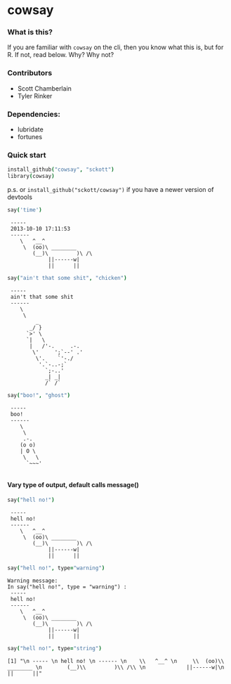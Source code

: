 cowsay
======

### What is this?

If you are familiar with `cowsay` on the cli, then you know what this is, but for R.  If not, read below.  Why?  Why not?

### Contributors

* Scott Chamberlain
* Tyler Rinker

### Dependencies: 

* lubridate
* fortunes

### Quick start

```coffee
install_github("cowsay", "sckott")
library(cowsay)
```

p.s. or `install_github("sckott/cowsay")` if you have a newer version of devtools

```coffee
say('time')
```

```
 ----- 
 2013-10-10 17:11:53 
 ------ 
    \   ^__^ 
     \  (oo)\ ________ 
        (__)\         )\ /\ 
             ||------w|
             ||      ||
```

```coffee
say("ain't that some shit", "chicken")
```

```
 ----- 
 ain't that some shit 
 ------ 
    \   
     \  
         _
       _/ }
      `>' \
      `|   \
       |   /'-.     .-.
        \'     ';`--' .'
         \'.    `'-./
          '.`-..-;`
            `;-..'
            _| _|
            /` /`
```


```coffee
say("boo!", "ghost")
```

```
 ----- 
 boo! 
 ------ 
    \   
     \  
     .-.
    (o o)
    | O \
     \   \
      `~~~'
  
```

#### Vary type of output, default calls message()

```coffee
say("hell no!")
```

```
 ----- 
 hell no! 
 ------ 
    \   ^__^ 
     \  (oo)\ ________ 
        (__)\         )\ /\ 
             ||------w|
             ||      ||
```

```coffee
say("hell no!", type="warning")
```

```
Warning message:
In say("hell no!", type = "warning") : 
 ----- 
 hell no! 
 ------ 
    \   ^__^ 
     \  (oo)\ ________ 
        (__)\         )\ /\ 
             ||------w|
             ||      ||
```

```coffee
say("hell no!", type="string")
```

```
[1] "\n ----- \n hell no! \n ------ \n    \\   ^__^ \n     \\  (oo)\\ ________ \n        (__)\\         )\\ /\\ \n             ||------w|\n             ||      ||"
```